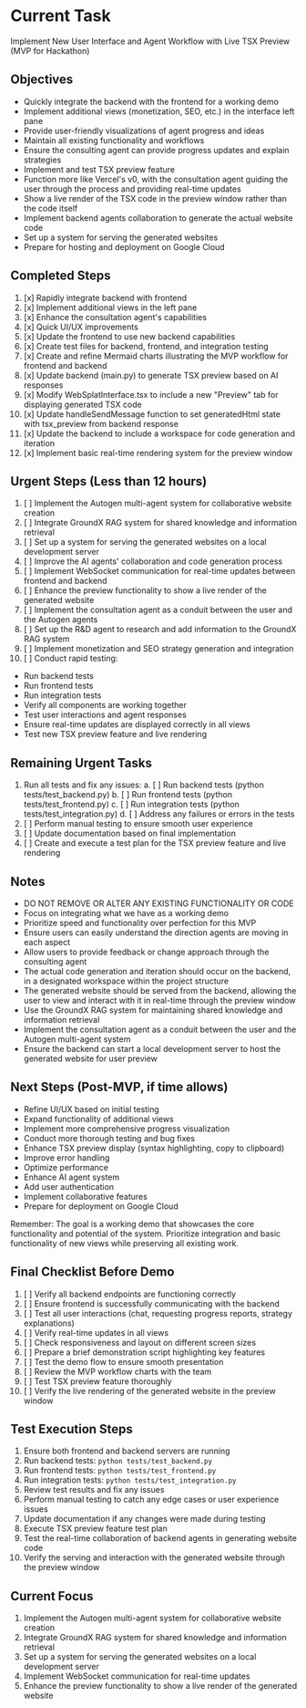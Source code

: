 # Current Task

Implement New User Interface and Agent Workflow with Live TSX Preview (MVP for Hackathon)

## Objectives
- Quickly integrate the backend with the frontend for a working demo
- Implement additional views (monetization, SEO, etc.) in the interface left pane
- Provide user-friendly visualizations of agent progress and ideas
- Maintain all existing functionality and workflows
- Ensure the consulting agent can provide progress updates and explain strategies
- Implement and test TSX preview feature
- Function more like Vercel's v0, with the consultation agent guiding the user through the process and providing real-time updates
- Show a live render of the TSX code in the preview window rather than the code itself
- Implement backend agents collaboration to generate the actual website code
- Set up a system for serving the generated websites
- Prepare for hosting and deployment on Google Cloud

## Completed Steps
1. [x] Rapidly integrate backend with frontend
2. [x] Implement additional views in the left pane
3. [x] Enhance the consultation agent's capabilities
4. [x] Quick UI/UX improvements
5. [x] Update the frontend to use new backend capabilities
6. [x] Create test files for backend, frontend, and integration testing
7. [x] Create and refine Mermaid charts illustrating the MVP workflow for frontend and backend
8. [x] Update backend (main.py) to generate TSX preview based on AI responses
9. [x] Modify WebSplatInterface.tsx to include a new "Preview" tab for displaying generated TSX code
10. [x] Update handleSendMessage function to set generatedHtml state with tsx_preview from backend response
11. [x] Update the backend to include a workspace for code generation and iteration
12. [x] Implement basic real-time rendering system for the preview window

## Urgent Steps (Less than 12 hours)
1. [ ] Implement the Autogen multi-agent system for collaborative website creation
2. [ ] Integrate GroundX RAG system for shared knowledge and information retrieval
3. [ ] Set up a system for serving the generated websites on a local development server
4. [ ] Improve the AI agents' collaboration and code generation process
5. [ ] Implement WebSocket communication for real-time updates between frontend and backend
6. [ ] Enhance the preview functionality to show a live render of the generated website
7. [ ] Implement the consultation agent as a conduit between the user and the Autogen agents
8. [ ] Set up the R&D agent to research and add information to the GroundX RAG system
9. [ ] Implement monetization and SEO strategy generation and integration
10. [ ] Conduct rapid testing:
   - Run backend tests
   - Run frontend tests
   - Run integration tests
   - Verify all components are working together
   - Test user interactions and agent responses
   - Ensure real-time updates are displayed correctly in all views
   - Test new TSX preview feature and live rendering

## Remaining Urgent Tasks
1. Run all tests and fix any issues:
   a. [ ] Run backend tests (python tests/test_backend.py)
   b. [ ] Run frontend tests (python tests/test_frontend.py)
   c. [ ] Run integration tests (python tests/test_integration.py)
   d. [ ] Address any failures or errors in the tests
2. [ ] Perform manual testing to ensure smooth user experience
3. [ ] Update documentation based on final implementation
4. [ ] Create and execute a test plan for the TSX preview feature and live rendering

## Notes
- DO NOT REMOVE OR ALTER ANY EXISTING FUNCTIONALITY OR CODE
- Focus on integrating what we have as a working demo
- Prioritize speed and functionality over perfection for this MVP
- Ensure users can easily understand the direction agents are moving in each aspect
- Allow users to provide feedback or change approach through the consulting agent
- The actual code generation and iteration should occur on the backend, in a designated workspace within the project structure
- The generated website should be served from the backend, allowing the user to view and interact with it in real-time through the preview window
- Use the GroundX RAG system for maintaining shared knowledge and information retrieval
- Implement the consultation agent as a conduit between the user and the Autogen multi-agent system
- Ensure the backend can start a local development server to host the generated website for user preview

## Next Steps (Post-MVP, if time allows)
- Refine UI/UX based on initial testing
- Expand functionality of additional views
- Implement more comprehensive progress visualization
- Conduct more thorough testing and bug fixes
- Enhance TSX preview display (syntax highlighting, copy to clipboard)
- Improve error handling
- Optimize performance
- Enhance AI agent system
- Add user authentication
- Implement collaborative features
- Prepare for deployment on Google Cloud

Remember: The goal is a working demo that showcases the core functionality and potential of the system. Prioritize integration and basic functionality of new views while preserving all existing work.

## Final Checklist Before Demo
1. [ ] Verify all backend endpoints are functioning correctly
2. [ ] Ensure frontend is successfully communicating with the backend
3. [ ] Test all user interactions (chat, requesting progress reports, strategy explanations)
4. [ ] Verify real-time updates in all views
5. [ ] Check responsiveness and layout on different screen sizes
6. [ ] Prepare a brief demonstration script highlighting key features
7. [ ] Test the demo flow to ensure smooth presentation
8. [ ] Review the MVP workflow charts with the team
9. [ ] Test TSX preview feature thoroughly
10. [ ] Verify the live rendering of the generated website in the preview window

## Test Execution Steps
1. Ensure both frontend and backend servers are running
2. Run backend tests: `python tests/test_backend.py`
3. Run frontend tests: `python tests/test_frontend.py`
4. Run integration tests: `python tests/test_integration.py`
5. Review test results and fix any issues
6. Perform manual testing to catch any edge cases or user experience issues
7. Update documentation if any changes were made during testing
8. Execute TSX preview feature test plan
9. Test the real-time collaboration of backend agents in generating website code
10. Verify the serving and interaction with the generated website through the preview window

## Current Focus
1. Implement the Autogen multi-agent system for collaborative website creation
2. Integrate GroundX RAG system for shared knowledge and information retrieval
3. Set up a system for serving the generated websites on a local development server
4. Implement WebSocket communication for real-time updates
5. Enhance the preview functionality to show a live render of the generated website
